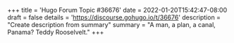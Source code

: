 +++
title = 'Hugo Forum Topic #36676'
date = 2022-01-20T15:42:47-08:00
draft = false
details = 'https://discourse.gohugo.io/t/36676'
description = "Create description from summary"
summary = "A man, a plan, a canal, Panama? Teddy Rooselvelt."
+++
